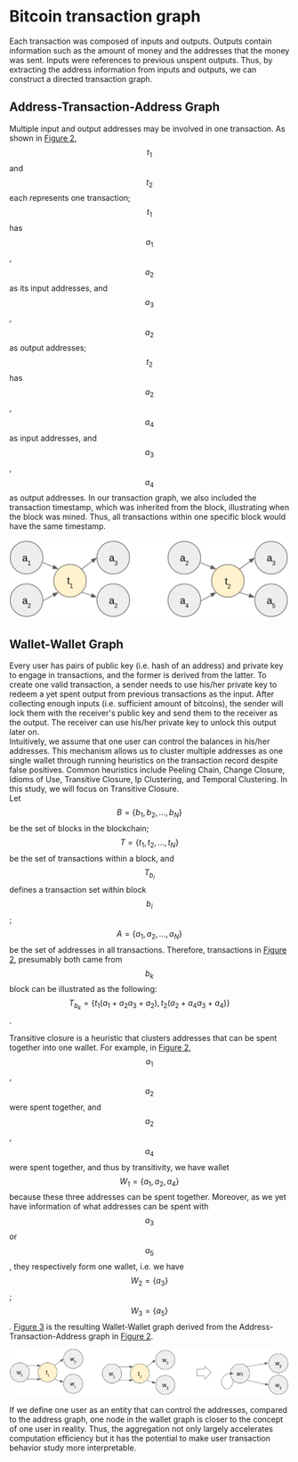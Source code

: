 # Bitcoin transaction graph

Each transaction was composed of inputs and outputs. Outputs contain information such as the amount of money and the addresses that the money was sent. Inputs were references to previous unspent outputs. Thus, by extracting the address information from inputs and outputs, we can construct a directed transaction graph.

## Address-Transaction-Address Graph

Multiple input and output addresses may be involved in one transaction. As shown in [Figure 2](bitcoin-transaction-graph.md#fig2), $$t_{1}$$and $$t_{2}$$ each represents one transaction; $$t_{1}$$has $$a_{1}$$, $$a_{2}$$ as its input addresses, and $$a_{3}$$, $$a_{2}$$ as output addresses; $$t_{2}$$ has $$a_{2}$$, $$a_{4}$$ as input addresses, and $$a_{3}$$, $$a_{4}$$ as output addresses. In our transaction graph, we also included the transaction timestamp, which was inherited from the block, illustrating when the block was mined. Thus, all transactions within one specific block would have the same timestamp.

![Figure 2 Bitcoin transaction graph](../.gitbook/assets/add-tran-add-graph)

## Wallet-Wallet Graph

Every user has pairs of public key (i.e. hash of an address) and private key to engage in transactions, and the former is derived from the latter. To create one valid transaction, a sender needs to use his/her private key to redeem a yet spent output from previous transactions as the input. After collecting enough inputs (i.e. sufficient amount of bitcoins), the sender will lock them with the receiver's public key and send them to the receiver as the output. The receiver can use his/her private key to unlock this output later on.\
Intuitively, we assume that one user can control the balances in his/her addresses. This mechanism allows us to cluster multiple addresses as one single wallet through running heuristics on the transaction record despite false positives. Common heuristics include Peeling Chain, Change Closure, Idioms of Use, Transitive Closure, Ip Clustering, and Temporal Clustering. In this study, we will focus on Transitive Closure.\
Let $$B=\{b_{1},b_{2},...,b_{N}\}$$ be the set of blocks in the blockchain; $$T=\{t_{1},t_{2},...,t_{N}\}$$ be the set of transactions within a block, and $$T_{b_{i}}$$ defines a transaction set within block $$b_{i}$$; $$A=\{a_{1}, a_{2}, ..., a_{N}\}$$ be the set of addresses in all transactions. Therefore, transactions in [Figure 2](bitcoin-transaction-graph.md#fig2), presumably both came from $$b_{k}$$ block can be illustrated as the following: $$T_{b_{k}}=\{t_{1}(a_{1}+a_{2}a_{3}+a_{2}), t_{2}(a_{2}+a_{4}a_{3}+a_{4})\}$$.

Transitive closure is a heuristic that clusters addresses that can be spent together into one wallet. For example, in [Figure 2](#fig2), $$a_{1}$$, $$a_{2}$$ were spent together, and $$a_{2}$$, $$a_{4}$$ were spent together, and thus by transitivity, we have wallet $$W_{1}=\{a_{1}, a_{2}, a_{4}\}$$ because these three addresses can be spent together. Moreover, as we yet have information of what addresses can be spent with $$a_{3}$$ or $$a_{5}$$, they respectively form one wallet, i.e. we have $$W_{2}=\{a_{3}\}$$; $$W_{3}=\{a_{5}\}$$. [Figure 3](#fig3) is the resulting Wallet-Wallet graph derived from the Address-Transaction-Address graph in [Figure 2](#fig2).

![Figure 3 Derived wallet graph](../.gitbook/assets/wallet-wallet-graph)

If we define one user as an entity that can control the addresses, compared to the address graph, one node in the wallet graph is closer to the concept of one user in reality. Thus, the aggregation not only largely accelerates computation efficiency but it has the potential to make user transaction behavior study more interpretable.
